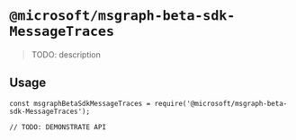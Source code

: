 # `@microsoft/msgraph-beta-sdk-MessageTraces`

> TODO: description

## Usage

```
const msgraphBetaSdkMessageTraces = require('@microsoft/msgraph-beta-sdk-MessageTraces');

// TODO: DEMONSTRATE API
```
